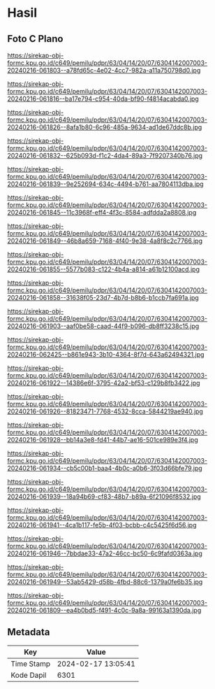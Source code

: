 # Hasil

## Foto C Plano

https://sirekap-obj-formc.kpu.go.id/c649/pemilu/pdpr/63/04/14/20/07/6304142007003-20240216-061803--a78fd65c-4e02-4cc7-982a-a11a750798d0.jpg

https://sirekap-obj-formc.kpu.go.id/c649/pemilu/pdpr/63/04/14/20/07/6304142007003-20240216-061816--ba17e794-c954-40da-bf90-f4814acabda0.jpg

https://sirekap-obj-formc.kpu.go.id/c649/pemilu/pdpr/63/04/14/20/07/6304142007003-20240216-061826--8afa1b80-6c96-485a-9634-ad1de67ddc8b.jpg

https://sirekap-obj-formc.kpu.go.id/c649/pemilu/pdpr/63/04/14/20/07/6304142007003-20240216-061832--625b093d-f1c2-4da4-89a3-7f9207340b76.jpg

https://sirekap-obj-formc.kpu.go.id/c649/pemilu/pdpr/63/04/14/20/07/6304142007003-20240216-061839--9e252694-634c-4494-b761-aa7804113dba.jpg

https://sirekap-obj-formc.kpu.go.id/c649/pemilu/pdpr/63/04/14/20/07/6304142007003-20240216-061845--11c3968f-eff4-4f3c-8584-adfdda2a8808.jpg

https://sirekap-obj-formc.kpu.go.id/c649/pemilu/pdpr/63/04/14/20/07/6304142007003-20240216-061849--46b8a659-7168-4f40-9e38-4a8f8c2c7766.jpg

https://sirekap-obj-formc.kpu.go.id/c649/pemilu/pdpr/63/04/14/20/07/6304142007003-20240216-061855--5577b083-c122-4b4a-a814-a61b12100acd.jpg

https://sirekap-obj-formc.kpu.go.id/c649/pemilu/pdpr/63/04/14/20/07/6304142007003-20240216-061858--31638f05-23d7-4b7d-b8b6-b1ccb7fa691a.jpg

https://sirekap-obj-formc.kpu.go.id/c649/pemilu/pdpr/63/04/14/20/07/6304142007003-20240216-061903--aaf0be58-caad-44f9-b096-db8ff3238c15.jpg

https://sirekap-obj-formc.kpu.go.id/c649/pemilu/pdpr/63/04/14/20/07/6304142007003-20240216-062425--b861e943-3b10-4364-8f7d-643a62494321.jpg

https://sirekap-obj-formc.kpu.go.id/c649/pemilu/pdpr/63/04/14/20/07/6304142007003-20240216-061922--14386e6f-3795-42a2-bf53-c129b8fb3422.jpg

https://sirekap-obj-formc.kpu.go.id/c649/pemilu/pdpr/63/04/14/20/07/6304142007003-20240216-061926--81823471-7768-4532-8cca-5844219ae940.jpg

https://sirekap-obj-formc.kpu.go.id/c649/pemilu/pdpr/63/04/14/20/07/6304142007003-20240216-061928--bb14a3e8-fd41-44b7-ae16-501ce989e3f4.jpg

https://sirekap-obj-formc.kpu.go.id/c649/pemilu/pdpr/63/04/14/20/07/6304142007003-20240216-061934--cb5c00b1-baa4-4b0c-a0b6-3f03d66bfe79.jpg

https://sirekap-obj-formc.kpu.go.id/c649/pemilu/pdpr/63/04/14/20/07/6304142007003-20240216-061939--18a94b69-cf83-48b7-b89a-6f21096f8532.jpg

https://sirekap-obj-formc.kpu.go.id/c649/pemilu/pdpr/63/04/14/20/07/6304142007003-20240216-061941--4ca1b117-fe5b-4f03-bcbb-c4c5425f6d56.jpg

https://sirekap-obj-formc.kpu.go.id/c649/pemilu/pdpr/63/04/14/20/07/6304142007003-20240216-061946--7bbdae33-47a2-46cc-bc50-6c9fafd0363a.jpg

https://sirekap-obj-formc.kpu.go.id/c649/pemilu/pdpr/63/04/14/20/07/6304142007003-20240216-061949--53ab5429-d58b-4fbd-88c6-1379a0fe6b35.jpg

https://sirekap-obj-formc.kpu.go.id/c649/pemilu/pdpr/63/04/14/20/07/6304142007003-20240216-061809--ea4b0bd5-f491-4c0c-9a8a-99163a1390da.jpg


## Metadata

| Key        | Value               |
| ---------- | ------------------- |
| Time Stamp | 2024-02-17 13:05:41 |
| Kode Dapil | 6301                |



